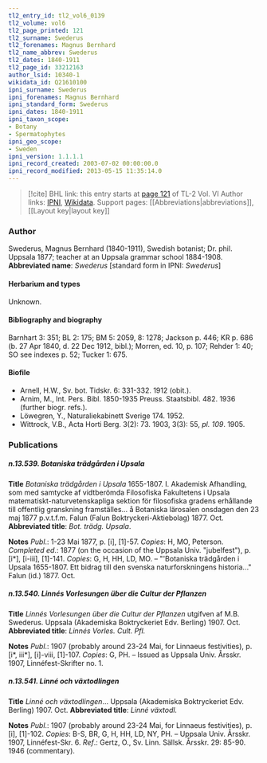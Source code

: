 ```yaml
---
tl2_entry_id: tl2_vol6_0139
tl2_volume: vol6
tl2_page_printed: 121
tl2_surname: Swederus
tl2_forenames: Magnus Bernhard
tl2_name_abbrev: Swederus
tl2_dates: 1840-1911
tl2_page_id: 33212163
author_lsid: 10340-1
wikidata_id: Q21610100
ipni_surname: Swederus
ipni_forenames: Magnus Bernhard
ipni_standard_form: Swederus
ipni_dates: 1840-1911
ipni_taxon_scope: 
- Botany
- Spermatophytes
ipni_geo_scope: 
- Sweden
ipni_version: 1.1.1.1
ipni_record_created: 2003-07-02 00:00:00.0
ipni_record_modified: 2013-05-15 11:35:14.0
---
```


> [!cite] BHL link: this entry starts at [page 121](https://www.biodiversitylibrary.org/page/33212163) of TL-2 Vol. VI
> Author links: [IPNI](https://www.ipni.org/a/10340-1), [Wikidata](https://www.wikidata.org/wiki/Q21610100). Support pages: [[Abbreviations|abbreviations]], [[Layout key|layout key]]

### Author

Swederus, Magnus Bernhard (1840-1911), Swedish botanist; Dr. phil. Uppsala 1877; teacher at an Uppsala grammar school 1884-1908. 
**Abbreviated name**: *Swederus* \[standard form in IPNI: *Swederus*\]

#### Herbarium and types

Unknown.

#### Bibliography and biography

Barnhart 3: 351; BL 2: 175; BM 5: 2059, 8: 1278; Jackson p. 446; KR p. 686 (b. 27 Apr 1840, d. 22 Dec 1912, bibl.); Morren, ed. 10, p. 107; Rehder 1: 40; SO see indexes p. 52; Tucker 1: 675.

#### Biofile

- Arnell, H.W., Sv. bot. Tidskr. 6: 331-332. 1912 (obit.).
- Arnim, M., Int. Pers. Bibl. 1850-1935 Preuss. Staatsbibl. 482. 1936 (further biogr. refs.).
- Löwegren, Y., Naturaliekabinett Sverige 174. 1952.
- Wittrock, V.B., Acta Horti Berg. 3(2): 73. 1903, 3(3): 55, *pl. 109*. 1905.

### Publications

##### n.13.539. Botaniska trädgården i Upsala

**Title**
*Botaniska trädgården i Upsala* 1655-1807. I. Akademisk Afhandling, som med samtycke af vidtberömda Filosofiska Fakultetens i Upsala matematiskt-naturvetenskapliga sektion för filosofiska gradens erhållande till offentlig granskning framställes... å Botaniska lärosalen onsdagen den 23 maj 1877 p.v.t.f.m. Falun (Falun Boktryckeri-Aktiebolag) 1877. Oct.
**Abbreviated title**: *Bot. trädg. Upsala*.

**Notes**
*Publ*.: 1-23 Mai 1877, p. \[i\], \[1\]-57. *Copies*: H, MO, Peterson.
*Completed ed*.: 1877 (on the occasion of the Uppsala Univ. "jubelfest"), p. \[i\*\], \[i-iii\], \[1\]-141. *Copies*: G, H, HH, LD, MO. – "'Botaniska trädgården i Upsala 1655-1807. Ett bidrag till den svenska naturforskningens historia..." Falun (id.) 1877. Oct.

##### n.13.540. Linnés Vorlesungen über die Cultur der Pflanzen

**Title**
*Linnés Vorlesungen über die Cultur der Pflanzen* utgifven af M.B. Swederus. Uppsala (Akademiska Boktryckeriet Edv. Berling) 1907. Oct.
**Abbreviated title**: *Linnés Vorles. Cult. Pfl.*

**Notes**
*Publ*.: 1907 (probably around 23-24 Mai, for Linnaeus festivities), p. \[i\*, iii\*\], \[i\]-viii, \[1\]-107. *Copies*: G, PH. – Issued as Uppsala Univ. Årsskr. 1907, Linnéfest-Skrifter no. 1.

##### n.13.541. Linné och växtodlingen

**Title**
*Linné och växtodlingen*... Uppsala (Akademiska Boktryckeriet Edv. Berling) 1907. Oct.
**Abbreviated title**: *Linné växtodl.*

**Notes**
*Publ*.: 1907 (probably around 23-24 Mai, for Linnaeus festivities), p. \[i\], \[1\]-102. *Copies*: B-S, BR, G, H, HH, LD, NY, PH. – Uppsala Univ. Årsskr. 1907, Linnéfest-Skr. 6.
*Ref*.: Gertz, O., Sv. Linn. Sällsk. Årsskr. 29: 85-90. 1946 (commentary).

